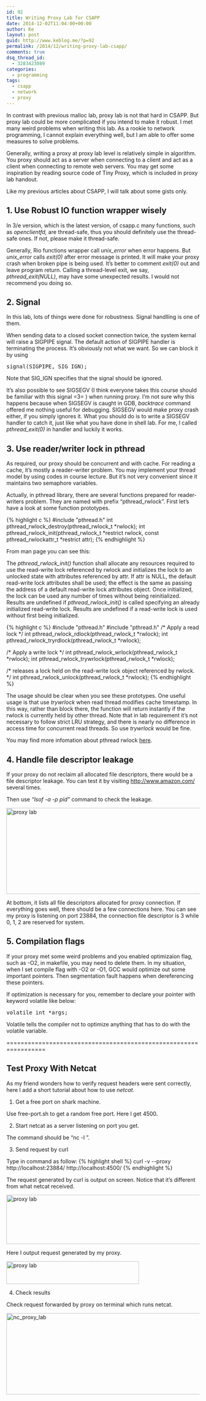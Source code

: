 ```yaml
---
id: 92
title: Writing Proxy Lab for CSAPP
date: 2014-12-02T11:04:00+00:00
author: Ke
layout: post
guid: http://www.keblog.me/?p=92
permalink: /2014/12/writing-proxy-lab-csapp/
comments: true
dsq_thread_id:
  - 3283423089
categories:
  - programming
tags:
  - csapp
  - network
  - proxy
---
```

In contrast with previous malloc lab, proxy lab is not that hard in CSAPP. But proxy lab could be more complicated if you intend to make it robust. I met many weird problems when writing this lab. As a rookie to network programming, I cannot explain everything well, but I am able to offer some measures to solve problems.

Generally, writing a proxy at proxy lab level is relatively simple in algorithm. You proxy should act as a server when connecting to a client and act as a client when connecting to remote web servers. You may get some inspiration by reading source code of Tiny Proxy, which is included in proxy lab handout.

Like my previous articles about CSAPP, I will talk about some gists only.

<!--more-->

## 1. Use Robust IO function wrapper wisely

In 3/e version, which is the latest version, of csapp.c many functions, such as _openclientfd,_ are thread-safe, thus you should definitely use the thread-safe ones. If not, please make it thread-safe.

Generally, Rio functions wrapper call _unix_error_ when error happens. But _unix_error_ calls _exit(0)_ after error message is printed. It will make your proxy crash when broken pipe is being used. It’s better to comment _exit(0)_ out and leave program return. Calling a thread-level exit, we say, _pthread_exit(NULL)_, may have some unexpected results. I would not recommend you doing so.

## 2. Signal

In this lab, lots of things were done for robustness. Signal handlling is one of them.

When sending data to a closed socket connection twice, the system kernal will raise a SIGPIPE signal. The default action of SIGPIPE handler is terminating the process. It’s obviously not what we want. So we can block it by using

<pre class="lang:c decode:true ">signal(SIGPIPE, SIG_IGN);</pre>

Note that SIG_IGN specifies that the signal should be ignored.

It’s also possible to see SIGSEGV (I think everyone takes this course should be familiar with this signal =3= ) when running proxy. I’m not sure why this happens because when SIGSEGV is caught in GDB, _backtrace_ command offered me nothing useful for debugging. SIGSEGV would make proxy crash either, if you simply ignores it. What you should do is to write a SIGSEGV handler to catch it, just like what you have done in shell lab. For me, I called _pthread_exit(0)_ in handler and luckily it works.

## 3. Use reader/writer lock in pthread

As required, our proxy should be concurrent and with cache. For reading a cache, it’s mostly a reader-writer problem. You may implement your thread model by using codes in course lecture. But it’s not very convenient since it maintains two semaphore variables.

Actually, in pthread library, there are several functions prepared for reader-writers problem. They are named with prefix “pthread_rwlock”. First let’s have a look at some function prototypes.

{% highlight c %}
#include "pthread.h"
int pthread_rwlock_destroy(pthread_rwlock_t *rwlock);
int pthread_rwlock_init(pthread_rwlock_t *restrict rwlock,
const pthread_rwlockattr_t *restrict attr);
{% endhighlight %}

From man page you can see this:

The _pthread_rwlock_init()_ function shall allocate any resources required to use the read-write lock referenced by rwlock and initializes the lock to an unlocked state with attributes referenced by attr. If attr is NULL, the default read-write lock attributes shall be used; the effect is the same as passing the address of a default read-write lock attributes object. Once initialized, the lock can be used any number of times without being reinitialized. Results are undefined if _pthread_rwlock_init()_ is called specifying an already initialized read-write lock. Results are undefined if a read-write lock is used without first being initialized.

{% highlight c %}
#include "pthread.h"
#include "pthread.h"
/* Apply a read lock */
int pthread_rwlock_rdlock(pthread_rwlock_t *rwlock);
int pthread_rwlock_tryrdlock(pthread_rwlock_t *rwlock);

/* Apply a write lock */
int pthread_rwlock_wrlock(pthread_rwlock_t *rwlock);
int pthread_rwlock_trywrlock(pthread_rwlock_t *rwlock);

/* releases a lock held on the read-write lock object referenced by rwlock. */
int pthread_rwlock_unlock(pthread_rwlock_t *rwlock);
{% endhighlight %}

The usage should be clear when you see these prototypes. One useful usage is that use _trywrlock_ when read thread modifies cache timestamp. In this way, rather than block there, the function will return instantly if the rwlock is currently held by other thread. Note that in lab requirement it’s not necessary to follow strict LRU strategy, and there is nearly no difference in access time for concurrent read threads. So use _trywrlock_ would be fine.

You may find more infomation about pthread rwlock <a href="https://docs.oracle.com/cd/E19455-01/806-5257/6je9h032u/index.html" target="_blank">here</a>.

## 4. Handle file descriptor leakage

If your proxy do not reclaim all allocated file descriptors, there would be a file descriptor leakage. You can test it by visiting http://www.amazon.com/ several times.

Then use _“lsof -a -p pid”_ command to check the leakage.

[<img class="aligncenter wp-image-93 size-large" src="http://www.keblog.me/wp-content/uploads/2014/12/lsof_command-1024x394.png" alt="proxy lab" width="584" height="224" srcset="//www.keblog.me/wp-content/uploads/2014/12/lsof_command-1024x394.png 1024w, //www.keblog.me/wp-content/uploads/2014/12/lsof_command-300x115.png 300w, //www.keblog.me/wp-content/uploads/2014/12/lsof_command-500x192.png 500w, //www.keblog.me/wp-content/uploads/2014/12/lsof_command.png 1412w" sizes="(max-width: 584px) 100vw, 584px" />](http://www.keblog.me/wp-content/uploads/2014/12/lsof_command.png)

At bottom, it lists all file descriptors allocated for proxy connection. If everything goes well, there should be a few connections here. You can see my proxy is listening on port 23884, the connection file descriptor is 3 while 0, 1, 2 are reserved for system.

## 5. Compilation flags

If your proxy met some weird problems and you enabled optimizaion flag, such as -O2, in makefile, you may need to delete them. In my situation, when I set compile flag with -O2 or -O1, GCC would optimize out some important pointers. Then segmentation fault happens when dereferencing these pointers.

If optimization is necessary for you, remember to declare your pointer with keyword volatile like below:

<pre class="lang:c decode:true ">volatile int *args;</pre>

Volatile tells the compiler not to optimize anything that has to do with the volatile variable.

=================================================================

## Test Proxy With Netcat

As my friend wonders how to verify request headers were sent correctly, here I add a short tutorial about how to use _netcat_.

1. Get a free port on shark machine.

Use free-port.sh to get a random free port. Here I get 4500.

2. Start netcat as a server listening on port you get.

The command should be &#8220;nc -l <port>&#8221;.

3. Send request by curl

Type in command as follow:
{% highlight shell %}
curl -v --proxy http://localhost:23884/ http://localhost:4500/
{% endhighlight %}

The request generated by curl is output on screen. Notice that it&#8217;s different from what netcat received.

[<img class="aligncenter size-large wp-image-111" src="http://www.keblog.me/wp-content/uploads/2014/12/curl_proxy_lab-1024x225.png" alt="proxy lab" width="584" height="128" srcset="//www.keblog.me/wp-content/uploads/2014/12/curl_proxy_lab-1024x225.png 1024w, //www.keblog.me/wp-content/uploads/2014/12/curl_proxy_lab-300x66.png 300w, //www.keblog.me/wp-content/uploads/2014/12/curl_proxy_lab-500x110.png 500w" sizes="(max-width: 584px) 100vw, 584px" />](http://www.keblog.me/wp-content/uploads/2014/12/curl_proxy_lab.png)

Here I output request generated by my proxy.

[<img class="aligncenter  wp-image-112" src="http://www.keblog.me/wp-content/uploads/2014/12/proxy_proxy_lab.png" alt="proxy lab" width="346" height="59" />](http://www.keblog.me/wp-content/uploads/2014/12/proxy_proxy_lab.png)

4. Check results

Check request forwarded by proxy on terminal which runs netcat.

[<img class="aligncenter size-large wp-image-110" src="http://www.keblog.me/wp-content/uploads/2014/12/nc_proxy_lab-1024x373.png" alt="nc_proxy_lab" width="584" height="212" srcset="//www.keblog.me/wp-content/uploads/2014/12/nc_proxy_lab-1024x373.png 1024w, //www.keblog.me/wp-content/uploads/2014/12/nc_proxy_lab-300x109.png 300w, //www.keblog.me/wp-content/uploads/2014/12/nc_proxy_lab-500x182.png 500w, //www.keblog.me/wp-content/uploads/2014/12/nc_proxy_lab.png 1201w" sizes="(max-width: 584px) 100vw, 584px" />](http://www.keblog.me/wp-content/uploads/2014/12/nc_proxy_lab.png)
